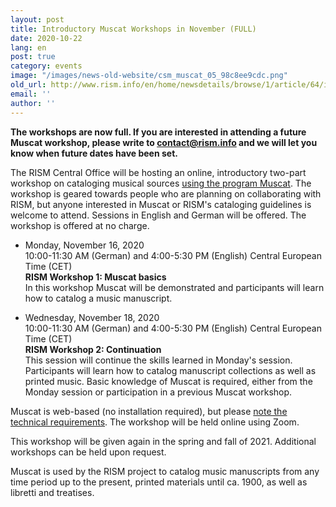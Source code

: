 ```yaml
---
layout: post
title: Introductory Muscat Workshops in November (FULL)
date: 2020-10-22
lang: en
post: true
category: events
image: "/images/news-old-website/csm_muscat_05_98c8ee9cdc.png"
old_url: http://www.rism.info/en/home/newsdetails/browse/1/article/64/introductory-muscat-workshops-in-november-full.html
email: ''
author: ''
---
```


**The workshops are now full. If you are interested in attending a future Muscat workshop, please write to [contact@rism.info](mailto:contact@rism.info) and we will let you know when future dates have been set.**

The RISM Central Office will be hosting an online, introductory two-part workshop on cataloging musical sources [using the program Muscat](/community/muscat.html). The workshop is geared towards people who are planning on collaborating with RISM, but anyone interested in Muscat or RISM's cataloging guidelines is welcome to attend. Sessions in English and German will be offered. The workshop is offered at no charge.

* Monday, November 16, 2020\
10:00-11:30 AM (German) and 4:00-5:30 PM (English) Central European Time (CET)\
**RISM Workshop 1: Muscat basics**\
In this workshop Muscat will be demonstrated and participants will learn how to catalog a music manuscript.

* Wednesday, November 18, 2020\
10:00-11:30 AM (German) and 4:00-5:30 PM (English) Central European Time (CET)\
**RISM Workshop 2: Continuation**\
This session will continue the skills learned in Monday's session. Participants will learn how to catalog manuscript collections as well as printed music. Basic knowledge of Muscat is required, either from the Monday session or participation in a previous Muscat workshop.


Muscat is web-based (no installation required), but please [note the technical requirements](/community/muscat.html). The workshop will be held online using Zoom.   

This workshop will be given again in the spring and fall of 2021. Additional workshops can be held upon request.   

Muscat is used by the RISM project to catalog music manuscripts from any time period up to the present, printed materials until ca. 1900, as well as libretti and treatises.&nbsp;&nbsp;
